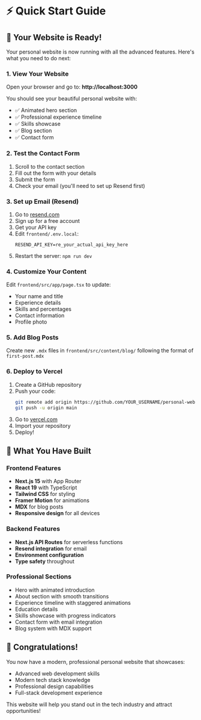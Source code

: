 # ⚡ Quick Start Guide

## 🚀 Your Website is Ready!

Your personal website is now running with all the advanced features. Here's what you need to do next:

### 1. View Your Website
Open your browser and go to: **http://localhost:3000**

You should see your beautiful personal website with:
- ✅ Animated hero section
- ✅ Professional experience timeline
- ✅ Skills showcase
- ✅ Blog section
- ✅ Contact form

### 2. Test the Contact Form
1. Scroll to the contact section
2. Fill out the form with your details
3. Submit the form
4. Check your email (you'll need to set up Resend first)

### 3. Set up Email (Resend)
1. Go to [resend.com](https://resend.com)
2. Sign up for a free account
3. Get your API key
4. Edit `frontend/.env.local`:
   ```
   RESEND_API_KEY=re_your_actual_api_key_here
   ```
5. Restart the server: `npm run dev`

### 4. Customize Your Content
Edit `frontend/src/app/page.tsx` to update:
- Your name and title
- Experience details
- Skills and percentages
- Contact information
- Profile photo

### 5. Add Blog Posts
Create new `.mdx` files in `frontend/src/content/blog/` following the format of `first-post.mdx`

### 6. Deploy to Vercel
1. Create a GitHub repository
2. Push your code:
   ```bash
   git remote add origin https://github.com/YOUR_USERNAME/personal-website.git
   git push -u origin main
   ```
3. Go to [vercel.com](https://vercel.com)
4. Import your repository
5. Deploy!

## 🎯 What You Have Built

### Frontend Features
- **Next.js 15** with App Router
- **React 19** with TypeScript
- **Tailwind CSS** for styling
- **Framer Motion** for animations
- **MDX** for blog posts
- **Responsive design** for all devices

### Backend Features
- **Next.js API Routes** for serverless functions
- **Resend integration** for email
- **Environment configuration**
- **Type safety** throughout

### Professional Sections
- Hero with animated introduction
- About section with smooth transitions
- Experience timeline with staggered animations
- Education details
- Skills showcase with progress indicators
- Contact form with email integration
- Blog system with MDX support

## 🎉 Congratulations!

You now have a modern, professional personal website that showcases:
- Advanced web development skills
- Modern tech stack knowledge
- Professional design capabilities
- Full-stack development experience

This website will help you stand out in the tech industry and attract opportunities! 